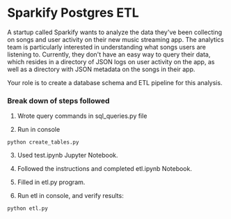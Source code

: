 # Sparkify Postgres ETL

A startup called Sparkify wants to analyze the data they've been collecting on songs and user activity on their new music streaming app. 
The analytics team is particularly interested in understanding what songs users are listening to. 
Currently, they don't have an easy way to query their data, which resides in a directory of JSON logs on user activity on the app, as well as a directory with JSON metadata on the songs in their app.

Your role is to create a database schema and ETL pipeline for this analysis.

### Break down of steps followed

1. Wrote query commands in sql_queries.py file

2. Run in console
 ```
python create_tables.py
```

3. Used test.ipynb Jupyter Notebook.

4. Followed the instructions and completed etl.ipynb Notebook.

5. Filled in etl.py program.

6. Run etl in console, and verify results:
 ```
python etl.py
```
